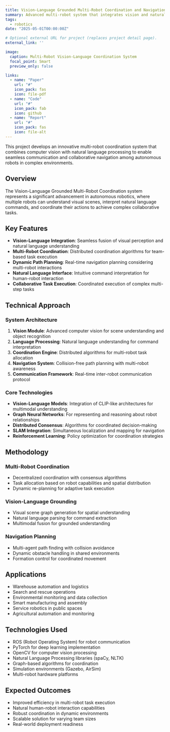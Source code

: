 ```yaml
---
title: Vision-Language Grounded Multi-Robot Coordination and Navigation
summary: Advanced multi-robot system that integrates vision and natural language processing for coordinated navigation and task execution in dynamic environments.
tags:
  - robotics
date: "2025-05-01T00:00:00Z"

# Optional external URL for project (replaces project detail page).
external_link: ''

image:
  caption: Multi-Robot Vision-Language Coordination System
  focal_point: Smart
  preview_only: false

links:
  - name: "Paper"
    url: "#"
    icon_pack: fas
    icon: file-pdf
  - name: "Code"
    url: "#"
    icon_pack: fab
    icon: github
  - name: "Report"
    url: "#"
    icon_pack: fas
    icon: file-alt
---
```


This project develops an innovative multi-robot coordination system that combines computer vision with natural language processing to enable seamless communication and collaborative navigation among autonomous robots in complex environments.

## Overview

The Vision-Language Grounded Multi-Robot Coordination system represents a significant advancement in autonomous robotics, where multiple robots can understand visual scenes, interpret natural language commands, and coordinate their actions to achieve complex collaborative tasks.

## Key Features

- **Vision-Language Integration**: Seamless fusion of visual perception and natural language understanding
- **Multi-Robot Coordination**: Distributed coordination algorithms for team-based task execution
- **Dynamic Path Planning**: Real-time navigation planning considering multi-robot interactions
- **Natural Language Interface**: Intuitive command interpretation for human-robot interaction
- **Collaborative Task Execution**: Coordinated execution of complex multi-step tasks

## Technical Approach

### System Architecture

1. **Vision Module**: Advanced computer vision for scene understanding and object recognition
2. **Language Processing**: Natural language understanding for command interpretation
3. **Coordination Engine**: Distributed algorithms for multi-robot task allocation
4. **Navigation System**: Collision-free path planning with multi-robot awareness
5. **Communication Framework**: Real-time inter-robot communication protocol

### Core Technologies

- **Vision-Language Models**: Integration of CLIP-like architectures for multimodal understanding
- **Graph Neural Networks**: For representing and reasoning about robot relationships
- **Distributed Consensus**: Algorithms for coordinated decision-making
- **SLAM Integration**: Simultaneous localization and mapping for navigation
- **Reinforcement Learning**: Policy optimization for coordination strategies

## Methodology

### Multi-Robot Coordination
- Decentralized coordination with consensus algorithms
- Task allocation based on robot capabilities and spatial distribution
- Dynamic re-planning for adaptive task execution

### Vision-Language Grounding
- Visual scene graph generation for spatial understanding
- Natural language parsing for command extraction
- Multimodal fusion for grounded understanding

### Navigation Planning
- Multi-agent path finding with collision avoidance
- Dynamic obstacle handling in shared environments
- Formation control for coordinated movement

## Applications

- Warehouse automation and logistics
- Search and rescue operations
- Environmental monitoring and data collection
- Smart manufacturing and assembly
- Service robotics in public spaces
- Agricultural automation and monitoring

## Technologies Used

- ROS (Robot Operating System) for robot communication
- PyTorch for deep learning implementation
- OpenCV for computer vision processing
- Natural Language Processing libraries (spaCy, NLTK)
- Graph-based algorithms for coordination
- Simulation environments (Gazebo, AirSim)
- Multi-robot hardware platforms

## Expected Outcomes

- Improved efficiency in multi-robot task execution
- Natural human-robot interaction capabilities
- Robust coordination in dynamic environments
- Scalable solution for varying team sizes
- Real-world deployment readiness
